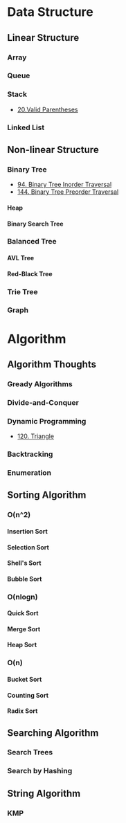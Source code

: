# Data Structure
## Linear Structure
### Array

### Queue

### Stack
- [20.Valid Parentheses](20.Valid-Parentheses.md)

### Linked List

## Non-linear Structure
### Binary Tree
- [94. Binary Tree Inorder Traversal](94.Binary-Tree-Inorder-Traversal.md)
- [144. Binary Tree Preorder Traversal](144.Binary-Tree-Preorder-Traversal.md)

#### Heap

#### Binary Search Tree

### Balanced Tree
#### AVL Tree

#### Red-Black Tree

### Trie Tree

### Graph

# Algorithm
## Algorithm Thoughts

### Gready Algorithms

### Divide-and-Conquer

### Dynamic Programming
- [120. Triangle](120.Triangle.md)

### Backtracking

### Enumeration

## Sorting Algorithm
### O(n^2)
#### Insertion Sort

#### Selection Sort

#### Shell's Sort

#### Bubble Sort

### O(nlogn)
#### Quick Sort

#### Merge Sort

#### Heap Sort

### O(n)
#### Bucket Sort

#### Counting Sort

#### Radix Sort

## Searching Algorithm
### Search Trees

### Search by Hashing

## String Algorithm
### KMP
